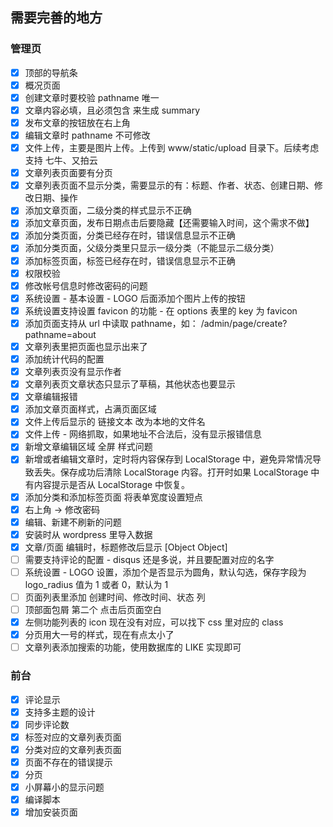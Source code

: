 ## 需要完善的地方

### 管理页

* [x] 顶部的导航条
* [x] 概况页面
* [x] 创建文章时要校验 pathname 唯一
* [x] 文章内容必填，且必须包含 <!--more--> 来生成 summary
* [x] 发布文章的按钮放在右上角
* [x] 编辑文章时 pathname 不可修改
* [x] 文件上传，主要是图片上传。上传到 www/static/upload 目录下。后续考虑支持 七牛、又拍云
* [x] 文章列表页面要有分页
* [x] 文章列表页面不显示分类，需要显示的有：标题、作者、状态、创建日期、修改日期、操作
* [x] 添加文章页面，二级分类的样式显示不正确
* [x] 添加文章页面，发布日期点击后要隐藏【还需要输入时间，这个需求不做】
* [x] 添加分类页面，分类已经存在时，错误信息显示不正确
* [x] 添加分类页面，父级分类里只显示一级分类（不能显示二级分类）
* [x] 添加标签页面，标签已经存在时，错误信息显示不正确
* [x] 权限校验
* [x] 修改帐号信息时修改密码的问题
* [x] 系统设置 - 基本设置 - LOGO 后面添加个图片上传的按钮
* [x] 系统设置支持设置 favicon 的功能 - 在 options 表里的 key 为 favicon
* [x] 添加页面支持从 url 中读取 pathname，如： /admin/page/create?pathname=about
* [x] 文章列表里把页面也显示出来了
* [x] 添加统计代码的配置
* [x] 文章列表页没有显示作者
* [x] 文章列表页文章状态只显示了草稿，其他状态也要显示
* [x] 文章编辑报错
* [x] 添加文章页面样式，占满页面区域
* [x] 文件上传后显示的 链接文本 改为本地的文件名
* [x] 文件上传 - 网络抓取，如果地址不合法后，没有显示报错信息
* [x] 新增文章编辑区域 全屏 样式问题
* [x] 新增或者编辑文章时，定时将内容保存到 LocalStorage 中，避免异常情况导致丢失。保存成功后清除 LocalStorage 内容。打开时如果 LocalStorage 中有内容提示是否从 LocalStorage 中恢复。
* [x] 添加分类和添加标签页面 将表单宽度设置短点
* [x] 右上角 -> 修改密码
* [x] 编辑、新建不刷新的问题
* [x] 安装时从 wordpress 里导入数据
* [x] 文章/页面  编辑时，标题修改后显示 [Object Object]
* [ ] 需要支持评论的配置 - disqus 还是多说，并且要配置对应的名字
* [ ] 系统设置 - LOGO 设置，添加个是否显示为圆角，默认勾选，保存字段为 logo_radius 值为 1 或者 0，默认为 1
* [ ] 页面列表里添加 创建时间、修改时间、状态 列
* [ ] 顶部面包屑 第二个 点击后页面空白
* [x] 左侧功能列表的 icon 现在没有对应，可以找下 css 里对应的 class
* [x] 分页用大一号的样式，现在有点太小了
* [ ] 文章列表添加搜索的功能，使用数据库的 LIKE 实现即可

### 前台

* [x] 评论显示
* [x] 支持多主题的设计
* [x] 同步评论数
* [x] 标签对应的文章列表页面
* [x] 分类对应的文章列表页面
* [x] 页面不存在的错误提示
* [x] 分页
* [x] 小屏幕小的显示问题
* [x] 编译脚本
* [x] 增加安装页面
